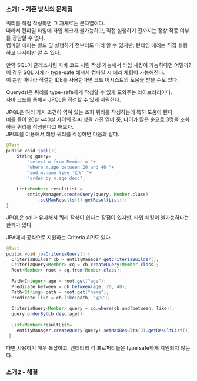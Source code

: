 ### 소개1 - 기존 방식의 문제점

쿼리를 직접 작성하면 그 자체로는 문자열이다.  
따라서 컨파일 타임에 타입 체크가 불가능하고, 직접 실행하기 전까지는 정상 작동 여부를 장담할 수 없다.  
컴파일 에러는 빌드 및 실행하기 전부터도 미리 알 수 있지만, 런타임 에러는 직접 실행하고 나서야만 알 수 있다.

만약 SQL이 클래스처럼 자바 코드 처럼 작성 가능해서 타입 체킹이 가능하다면 어떨까?  
이 경우 SQL 자체가 type-safe 해져서 컴파일 시 에러 체킹이 가능해진다.  
이 뿐만 아니라 적절한 IDE를 사용한다면 코드 어시스트의 도움을 받을 수도 있다.

Querydsl은 쿼리를 type-safe하게 작성할 수 있게 도와주는 라이브러리이다.  
자바 코드를 통해서 JPQL을 작성할 수 있게 지원한다.

JPQL은 여러 가지 조건이 엮여 있는 조회 쿼리를 작성하는데 특히 도움이 된다.  
예를 들어 20살 ~40살 사이의 김씨 성을 가진 멤버 중, 나이가 많은 순으로 3명을 조회하는 쿼리를 작성한다고 해보자.  
JPQL을 이용해서 해당 쿼리를 작성하면 다음과 같다.

```java
@Test 
 public  void  jpql() { 
     String  query =  
            "select  m  from  Member  m  " + 
            "where  m.age  between  20  and  40  " + 
            "   and  m.name  like  '김%'  " + 
            "order  by  m.age  desc"; 
     
     List<Member>  resultList  =  
         entityManager.createQuery(query,  Member.class) 
            .setMaxResults(3).getResultList(); 
}
```

JPQL은 sql과 유사해서 쿼리 작성이 쉽다는 장점이 있지만, 타입 체킹이 불가능하다는 한계가 있다.

JPA에서 공식으로 지원하는 Criteria API도 있다.

```java
@Test 
 public  void  jpaCriteriaQuery()  { 
    CriteriaBuilder  cb  =  entityManager.getCriteriaBuilder(); 
    CriteriaQuery<Member>  cq  =  cb.createQuery(Member.class); 
    Root<Member>  root  =  cq.from(Member.class); 
     
    Path<Integer>  age  =  root.get("age"); 
    Predicate  between  =  cb.between(age,  20, 40); 
    Path<String>  path  =  root.get("name"); 
    Predicate  like  =  cb.like(path,  "김%"); 
     
    CriteriaQuery<Member>  query  =  cq.where( cb.and(between,  like) ); 
    query.orderBy(cb.desc(age)); 
     
    List<Member> resultList =  
                  entityManager.createQuery(query).setMaxResults(3).getResultList(); 
  }
```

다만 사용하기 매우 복잡하고, 엔티티의 각 프로퍼티들은 type safe하게 지원되지 않는다.

### 소개2 - 해결



